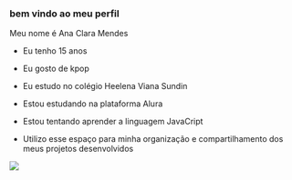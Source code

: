 ### bem vindo ao meu perfil 

Meu nome é Ana Clara Mendes

* Eu tenho 15 anos

* Eu gosto de kpop

* Eu estudo no colégio Heelena Viana Sundin

* Estou estudando na plataforma Alura

* Estou tentando aprender a linguagem JavaCript

* Utilizo esse espaço para minha organização e compartilhamento dos meus projetos desenvolvidos

![](https://media.tenor.com/Pc5wSWEpSfwAAAAM/fozeight.gif)

